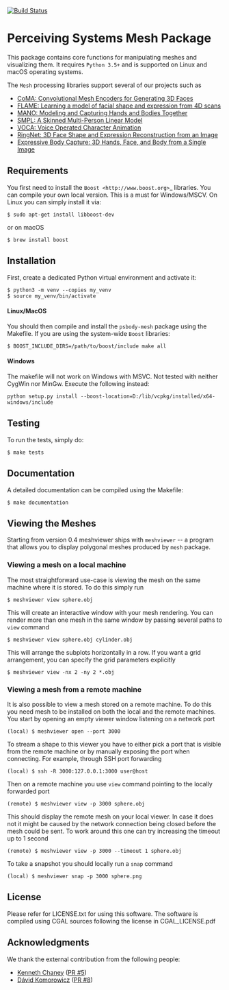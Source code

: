 [![Build Status](
    https://raw.githubusercontent.com/MPI-IS-BambooAgent/sw_badges/master/badges/plans/ps-body-mesh/tag.svg?sanitize=true)](
        https://atlas.is.localnet/bamboo/browse/PS-FMP/latest)

Perceiving Systems Mesh Package
===============================

This package contains core functions for manipulating meshes and
visualizing them.  It requires ``Python 3.5+`` and is supported on
Linux and macOS operating systems.

The ``Mesh`` processing libraries support several of our projects such as
* [CoMA: Convolutional Mesh Encoders for Generating 3D Faces](http://coma.is.tue.mpg.de/)
* [FLAME: Learning a model of facial shape and expression from 4D scans](http://flame.is.tue.mpg.de/)
* [MANO: Modeling and Capturing Hands and Bodies Together](http://mano.is.tue.mpg.de/)
* [SMPL: A Skinned Multi-Person Linear Model](http://smpl.is.tue.mpg.de/)
* [VOCA: Voice Operated Character Animation](https://github.com/TimoBolkart/voca)
* [RingNet: 3D Face Shape and Expression Reconstruction from an Image](https://github.com/soubhiksanyal/RingNet)
* [Expressive Body Capture: 3D Hands, Face, and Body from a Single Image](https://smpl-x.is.tue.mpg.de/)

Requirements
------------

You first need to install the `Boost <http://www.boost.org>`_ libraries.
You can compile your own local version. This is a must for Windows/MSCV. On Linux you can simply install it via:


```
$ sudo apt-get install libboost-dev
```

or on macOS

```
$ brew install boost
```

Installation
------------

First, create a dedicated Python virtual environment and activate it:

```
$ python3 -m venv --copies my_venv
$ source my_venv/bin/activate
```


#### Linux/MacOS
You should then compile and install the ``psbody-mesh`` package using the Makefile.
If you are using the system-wide ``Boost`` libraries:


```
$ BOOST_INCLUDE_DIRS=/path/to/boost/include make all
```

#### Windows 

The makefile will not work on Windows with MSVC. Not tested with neither CygWin nor MinGw. Execute the following instead:
```
python setup.py install --boost-location=D:/lib/vcpkg/installed/x64-windows/include
```

Testing
-------

To run the tests, simply do:

```
$ make tests
```

Documentation
-------------

A detailed documentation can be compiled using the Makefile:

```
$ make documentation
```

Viewing the Meshes
------------------

Starting from version 0.4 meshviewer ships with `meshviewer` -- a
program that allows you to display polygonal meshes produced by `mesh`
package.

### Viewing a mesh on a local machine

The most straightforward use-case is viewing the mesh on the same
machine where it is stored.  To do this simply run

```
$ meshviewer view sphere.obj
```

This will create an interactive window with your mesh rendering.  You
can render more than one mesh in the same window by passing several
paths to `view` command

```
$ meshviewer view sphere.obj cylinder.obj
```

This will arrange the subplots horizontally in a row.  If you want a
grid arrangement, you can specify the grid parameters explicitly

```
$ meshviewer view -nx 2 -ny 2 *.obj
```

### Viewing a mesh from a remote machine

It is also possible to view a mesh stored on a remote machine.  To do
this you need mesh to be installed on both the local and the remote
machines.  You start by opening an empty viewer window listening on a
network port

```
(local) $ meshviewer open --port 3000
```

To stream a shape to this viewer you have to either pick a port that
is visible from the remote machine or by manually exposing the port
when connecting.  For example, through SSH port forwarding

```
(local) $ ssh -R 3000:127.0.0.1:3000 user@host
```

Then on a remote machine you use `view` command pointing to the
locally forwarded port

```
(remote) $ meshviewer view -p 3000 sphere.obj
```

This should display the remote mesh on your local viewer. In case it
does not it might be caused by the network connection being closed
before the mesh could be sent. To work around this one can try
increasing the timeout up to 1 second

```
(remote) $ meshviewer view -p 3000 --timeout 1 sphere.obj
```

To take a snapshot you should locally run a `snap` command

```
(local) $ meshviewer snap -p 3000 sphere.png
```

License
-------

Please refer for LICENSE.txt for using this software. The software is
compiled using CGAL sources following the license in CGAL_LICENSE.pdf

Acknowledgments
---------------

We thank the external contribution from the following people:
* [Kenneth Chaney](https://github.com/k-chaney)  ([PR #5](https://github.com/MPI-IS/mesh/pull/5))
* [Dávid Komorowicz](https://github.com/Dawars) ([PR #8](https://github.com/MPI-IS/mesh/pull/8))
